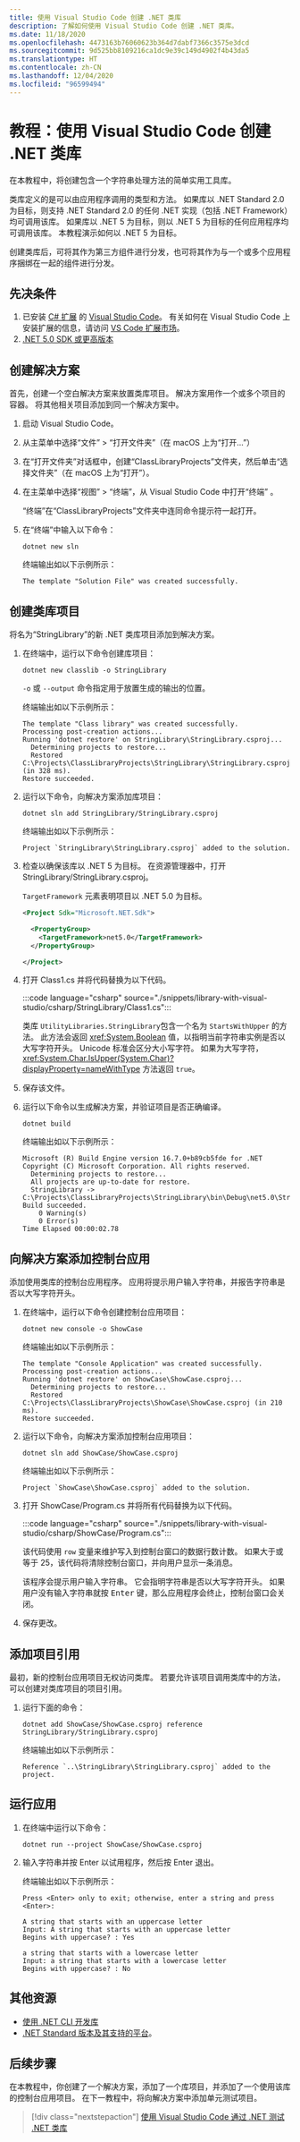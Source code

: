 ```yaml
---
title: 使用 Visual Studio Code 创建 .NET 类库
description: 了解如何使用 Visual Studio Code 创建 .NET 类库。
ms.date: 11/18/2020
ms.openlocfilehash: 4473163b76060623b364d7dabf7366c3575e3dcd
ms.sourcegitcommit: 9d525bb8109216ca1dc9e39c149d4902f4b43da5
ms.translationtype: HT
ms.contentlocale: zh-CN
ms.lasthandoff: 12/04/2020
ms.locfileid: "96599494"
---
```

# <a name="tutorial-create-a-net-class-library-using-visual-studio-code"></a>教程：使用 Visual Studio Code 创建 .NET 类库

在本教程中，将创建包含一个字符串处理方法的简单实用工具库。

类库定义的是可以由应用程序调用的类型和方法。 如果库以 .NET Standard 2.0 为目标，则支持 .NET Standard 2.0 的任何 .NET 实现（包括 .NET Framework）均可调用该库。 如果库以 .NET 5 为目标，则以 .NET 5 为目标的任何应用程序均可调用该库。 本教程演示如何以 .NET 5 为目标。

创建类库后，可将其作为第三方组件进行分发，也可将其作为与一个或多个应用程序捆绑在一起的组件进行分发。

## <a name="prerequisites"></a>先决条件

1. 已安装 [C# 扩展](https://marketplace.visualstudio.com/items?itemName=ms-dotnettools.csharp) 的 [Visual Studio Code](https://code.visualstudio.com/)。 有关如何在 Visual Studio Code 上安装扩展的信息，请访问 [VS Code 扩展市场](https://code.visualstudio.com/docs/editor/extension-gallery)。
2. [.NET 5.0 SDK 或更高版本](https://dotnet.microsoft.com/download)

## <a name="create-a-solution"></a>创建解决方案

首先，创建一个空白解决方案来放置类库项目。 解决方案用作一个或多个项目的容器。 将其他相关项目添加到同一个解决方案中。

1. 启动 Visual Studio Code。

1. 从主菜单中选择“文件” > “打开文件夹”（在 macOS 上为“打开...”）

1. 在“打开文件夹”对话框中，创建“ClassLibraryProjects”文件夹，然后单击“选择文件夹”（在 macOS 上为“打开”）。

1. 在主菜单中选择“视图” > “终端”，从 Visual Studio Code 中打开“终端”  。

   “终端”在“ClassLibraryProjects”文件夹中连同命令提示符一起打开。

1. 在“终端”中输入以下命令：

   ```dotnetcli
   dotnet new sln
   ```

   终端输出如以下示例所示：

   ```output
   The template "Solution File" was created successfully.
   ```

## <a name="create-a-class-library-project"></a>创建类库项目

将名为“StringLibrary”的新 .NET 类库项目添加到解决方案。

1. 在终端中，运行以下命令创建库项目：

   ```dotnetcli
   dotnet new classlib -o StringLibrary
   ```

   `-o` 或 `--output` 命令指定用于放置生成的输出的位置。

   终端输出如以下示例所示：

   ```output
   The template "Class library" was created successfully.
   Processing post-creation actions...
   Running 'dotnet restore' on StringLibrary\StringLibrary.csproj...
     Determining projects to restore...
     Restored C:\Projects\ClassLibraryProjects\StringLibrary\StringLibrary.csproj (in 328 ms).
   Restore succeeded.
   ```

1. 运行以下命令，向解决方案添加库项目：

   ```dotnetcli
   dotnet sln add StringLibrary/StringLibrary.csproj
   ```

   终端输出如以下示例所示：

   ```output
   Project `StringLibrary\StringLibrary.csproj` added to the solution.
   ```

1. 检查以确保该库以 .NET 5 为目标。 在资源管理器中，打开 StringLibrary/StringLibrary.csproj。

   `TargetFramework` 元素表明项目以 .NET 5.0 为目标。

   ```xml
   <Project Sdk="Microsoft.NET.Sdk">

     <PropertyGroup>
       <TargetFramework>net5.0</TargetFramework>
     </PropertyGroup>

   </Project>
   ```

1. 打开 Class1.cs 并将代码替换为以下代码。

   :::code language="csharp" source="./snippets/library-with-visual-studio/csharp/StringLibrary/Class1.cs":::

   类库 `UtilityLibraries.StringLibrary`包含一个名为 `StartsWithUpper` 的方法。 此方法会返回 <xref:System.Boolean> 值，以指明当前字符串实例是否以大写字符开头。 Unicode 标准会区分大小写字符。 如果为大写字符，<xref:System.Char.IsUpper(System.Char)?displayProperty=nameWithType> 方法返回 `true`。

1. 保存该文件。

1. 运行以下命令以生成解决方案，并验证项目是否正确编译。

   ```dotnetcli
   dotnet build
   ```

   终端输出如以下示例所示：

   ```output
   Microsoft (R) Build Engine version 16.7.0+b89cb5fde for .NET
   Copyright (C) Microsoft Corporation. All rights reserved.
     Determining projects to restore...
     All projects are up-to-date for restore.
     StringLibrary -> C:\Projects\ClassLibraryProjects\StringLibrary\bin\Debug\net5.0\StringLibrary.dll
   Build succeeded.
       0 Warning(s)
       0 Error(s)
   Time Elapsed 00:00:02.78
   ```

## <a name="add-a-console-app-to-the-solution"></a>向解决方案添加控制台应用

添加使用类库的控制台应用程序。 应用将提示用户输入字符串，并报告字符串是否以大写字符开头。

1. 在终端中，运行以下命令创建控制台应用项目：

   ```dotnetcli
   dotnet new console -o ShowCase
   ```

   终端输出如以下示例所示：

   ```output
   The template "Console Application" was created successfully.
   Processing post-creation actions...
   Running 'dotnet restore' on ShowCase\ShowCase.csproj...  
     Determining projects to restore...
     Restored C:\Projects\ClassLibraryProjects\ShowCase\ShowCase.csproj (in 210 ms).
   Restore succeeded.
   ```

1. 运行以下命令，向解决方案添加控制台应用项目：

   ```dotnetcli
   dotnet sln add ShowCase/ShowCase.csproj
   ```

   终端输出如以下示例所示：

   ```output
   Project `ShowCase\ShowCase.csproj` added to the solution.
   ```

1. 打开 ShowCase/Program.cs 并将所有代码替换为以下代码。

   :::code language="csharp" source="./snippets/library-with-visual-studio/csharp/ShowCase/Program.cs":::

   该代码使用 `row` 变量来维护写入到控制台窗口的数据行数计数。 如果大于或等于 25，该代码将清除控制台窗口，并向用户显示一条消息。

   该程序会提示用户输入字符串。 它会指明字符串是否以大写字符开头。 如果用户没有输入字符串就按 <kbd>Enter</kbd> 键，那么应用程序会终止，控制台窗口会关闭。

1. 保存更改。

## <a name="add-a-project-reference"></a>添加项目引用

最初，新的控制台应用项目无权访问类库。 若要允许该项目调用类库中的方法，可以创建对类库项目的项目引用。

1. 运行下面的命令：

   ```dotnetcli
   dotnet add ShowCase/ShowCase.csproj reference StringLibrary/StringLibrary.csproj
   ```

   终端输出如以下示例所示：

   ```output
   Reference `..\StringLibrary\StringLibrary.csproj` added to the project.
   ```

## <a name="run-the-app"></a>运行应用

1. 在终端中运行以下命令：

   ```dotnetcli
   dotnet run --project ShowCase/ShowCase.csproj
   ```

1. 输入字符串并按 Enter 以试用程序，然后按 Enter 退出<kbd></kbd><kbd></kbd>。

   终端输出如以下示例所示：

   ```output
   Press <Enter> only to exit; otherwise, enter a string and press <Enter>:

   A string that starts with an uppercase letter
   Input: A string that starts with an uppercase letter
   Begins with uppercase? : Yes

   a string that starts with a lowercase letter
   Input: a string that starts with a lowercase letter
   Begins with uppercase? : No
   ```

## <a name="additional-resources"></a>其他资源

* [使用 .NET CLI 开发库](libraries.md)
* [.NET Standard 版本及其支持的平台](../../standard/net-standard.md)。

## <a name="next-steps"></a>后续步骤

在本教程中，你创建了一个解决方案，添加了一个库项目，并添加了一个使用该库的控制台应用项目。 在下一教程中，将向解决方案中添加单元测试项目。

> [!div class="nextstepaction"]
> [使用 Visual Studio Code 通过 .NET 测试 .NET 类库](testing-library-with-visual-studio-code.md)
